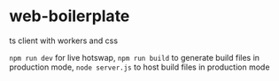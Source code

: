 # web-boilerplate

ts client with workers and css

`npm run dev` for live hotswap, 
`npm run build` to generate build files in production mode, 
`node server.js` to host build files in production mode
